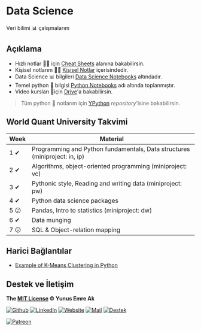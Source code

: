 # Data Science

Veri bilimi 📊 çalışmalarım

## Açıklama

- Hızlı notlar 🏃‍♂️ için [Cheat Sheets](Cheat%20Sheets) alanına bakabilirsin.
- Kişisel notlarım 👨‍🏫 [Kişisel Notlar](Ki%C5%9Fisel%20Notlar) içerisindedir.
- Data Science 📊 bilgileri [Data Science Notebooks](Data%20Science%20Notebooks) altındadır.
- Temel python 🐍 bilgisi [Python Notebooks](Python%20Notebooks) adı altında toplanmıştır.
- Video kursları 🎦için [Drive](https://drive.google.com/open?id=1IhifsrBR4besfTnOIw-iSbsOTTsUgy7A)'a bakabilirsin.

> Tüm python 🐍 notlarım için [YPython](https://github.com/yedhrab/YPython) _repository_'isine bakabilirsin.

## World Quant University Takvimi

| Week | Material                                                                   |
| ---- | -------------------------------------------------------------------------- |
| 1 ✔  | Programming and Python fundamentals, Data structures (miniproject: in, ip) |
| 2 ✔  | Algorithms, object-oriented programming (miniproject: vc)                  |
| 3 ✔  | Pythonic style, Reading and writing data (miniproject: pw)                 |
| 4 ✔  | Python data science packages                                               |
| 5 😕 | Pandas, Intro to statistics (miniproject: dw)                              |
| 6 ✔  | Data munging                                                               |
| 7 😕 | SQL & Object-relation mapping                                              |

## Harici Bağlantılar

- [Example of K-Means Clustering in Python](https://datatofish.com/k-means-clustering-python/)

## Destek ve İletişim

**The [MIT License](https://choosealicense.com/licenses/mit/) &copy; Yunus Emre Ak**

[![Github](https://drive.google.com/uc?id=1PzkuWOoBNMg0uOMmqwHtVoYt0WCqi-O5)][github]
[![LinkedIn](https://drive.google.com/uc?id=1hvdil0ZHVEzekQ4AYELdnPOqzunKpnzJ)][linkedin]
[![Website](https://drive.google.com/uc?id=1wR8Ph0FBs36ZJl0Ud-HkS0LZ9b66JBqJ)][website]
[![Mail](https://drive.google.com/uc?id=142rP0hbrnY8T9kj_84_r7WxPG1hzWEcN)][mail]
[![Destek](https://drive.google.com/uc?id=1zyU7JWlw4sJTOx46gJlHOfYBwGIkvMQs)][bağış anlık]

[![Patreon](https://drive.google.com/uc?id=11YmCRmySX7v7QDFS62ST2JZuE70RFjDG)][bağış aylık]

<!-- İletişim -->

[mail]: mailto::yedhrab@gmail.com?subject=YBilgiler%20%7C%20Github
[github]: https://github.com/yedhrab
[website]: https://yemreak.com
[linkedin]: https://www.linkedin.com/in/yemreak/
[bağış anlık]: https://gogetfunding.com/yemreak/
[bağış aylık]: https://www.patreon.com/yemreak/

<!-- İletişim Sonu -->
